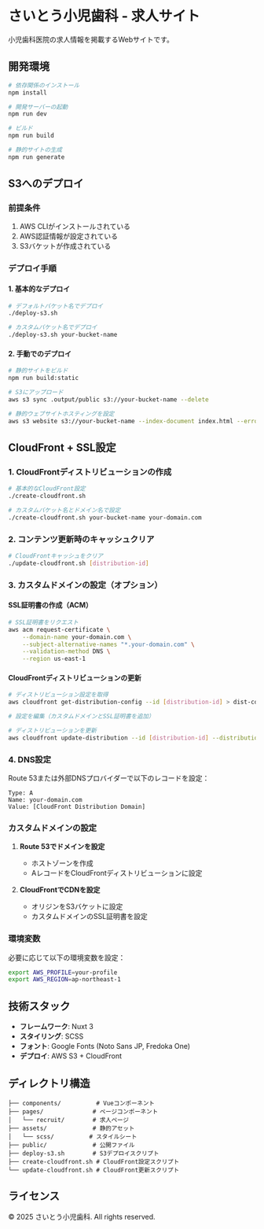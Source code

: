 # さいとう小児歯科 - 求人サイト

小児歯科医院の求人情報を掲載するWebサイトです。

## 開発環境

```bash
# 依存関係のインストール
npm install

# 開発サーバーの起動
npm run dev

# ビルド
npm run build

# 静的サイトの生成
npm run generate
```

## S3へのデプロイ

### 前提条件

1. AWS CLIがインストールされている
2. AWS認証情報が設定されている
3. S3バケットが作成されている

### デプロイ手順

#### 1. 基本的なデプロイ

```bash
# デフォルトバケット名でデプロイ
./deploy-s3.sh

# カスタムバケット名でデプロイ
./deploy-s3.sh your-bucket-name
```

#### 2. 手動でのデプロイ

```bash
# 静的サイトをビルド
npm run build:static

# S3にアップロード
aws s3 sync .output/public s3://your-bucket-name --delete

# 静的ウェブサイトホスティングを設定
aws s3 website s3://your-bucket-name --index-document index.html --error-document index.html
```

## CloudFront + SSL設定

### 1. CloudFrontディストリビューションの作成

```bash
# 基本的なCloudFront設定
./create-cloudfront.sh

# カスタムバケット名とドメイン名で設定
./create-cloudfront.sh your-bucket-name your-domain.com
```

### 2. コンテンツ更新時のキャッシュクリア

```bash
# CloudFrontキャッシュをクリア
./update-cloudfront.sh [distribution-id]
```

### 3. カスタムドメインの設定（オプション）

#### SSL証明書の作成（ACM）

```bash
# SSL証明書をリクエスト
aws acm request-certificate \
    --domain-name your-domain.com \
    --subject-alternative-names "*.your-domain.com" \
    --validation-method DNS \
    --region us-east-1
```

#### CloudFrontディストリビューションの更新

```bash
# ディストリビューション設定を取得
aws cloudfront get-distribution-config --id [distribution-id] > dist-config.json

# 設定を編集（カスタムドメインとSSL証明書を追加）

# ディストリビューションを更新
aws cloudfront update-distribution --id [distribution-id] --distribution-config file://dist-config.json
```

### 4. DNS設定

Route 53または外部DNSプロバイダーで以下のレコードを設定：

```
Type: A
Name: your-domain.com
Value: [CloudFront Distribution Domain]
```

### カスタムドメインの設定

1. **Route 53でドメインを設定**
   - ホストゾーンを作成
   - AレコードをCloudFrontディストリビューションに設定

2. **CloudFrontでCDNを設定**
   - オリジンをS3バケットに設定
   - カスタムドメインのSSL証明書を設定

### 環境変数

必要に応じて以下の環境変数を設定：

```bash
export AWS_PROFILE=your-profile
export AWS_REGION=ap-northeast-1
```

## 技術スタック

- **フレームワーク**: Nuxt 3
- **スタイリング**: SCSS
- **フォント**: Google Fonts (Noto Sans JP, Fredoka One)
- **デプロイ**: AWS S3 + CloudFront

## ディレクトリ構造

```
├── components/          # Vueコンポーネント
├── pages/              # ページコンポーネント
│   └── recruit/        # 求人ページ
├── assets/             # 静的アセット
│   └── scss/          # スタイルシート
├── public/             # 公開ファイル
├── deploy-s3.sh        # S3デプロイスクリプト
├── create-cloudfront.sh # CloudFront設定スクリプト
└── update-cloudfront.sh # CloudFront更新スクリプト
```

## ライセンス

© 2025 さいとう小児歯科. All rights reserved.
